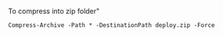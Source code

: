 To compress into zip folder"

```pwsh
Compress-Archive -Path * -DestinationPath deploy.zip -Force
```
